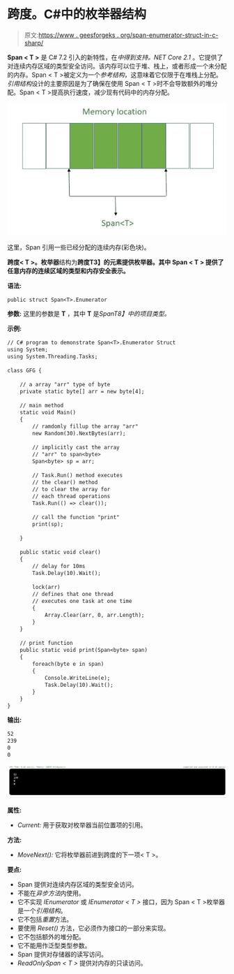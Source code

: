 # 跨度<t>。C#中的枚举器结构</t>

> 原文:[https://www . geesforgeks . org/span-enumerator-struct-in-c-sharp/](https://www.geeksforgeeks.org/span-enumerator-struct-in-c-sharp/)

**Span < T >** 是 C# 7.2 引入的新特性，在*中得到支持。NET Core 2.1* 。它提供了对连续内存区域的类型安全访问。该内存可以位于堆、栈上，或者形成一个未分配的内存。Span < T >被定义为一个*参考结构*，这意味着它仅限于在堆栈上分配。*引用结构*设计的主要原因是为了确保在使用 Span < T >时不会导致额外的堆分配。Span < T >提高执行速度，减少现有代码中的内存分配。

![](img/6437b8e26f9f51f794b813e4cc3e39b6.png)

这里，Span <t>引用一些已经分配的连续内存(彩色块)。</t>

**跨度< T >。枚举器**结构为**跨度<T>T3】的元素提供枚举器。其中 **Span < T >** 提供了任意内存的连续区域的类型和内存安全表示。**

**语法:**

```
public struct Span<T>.Enumerator
```

**参数:**
这里的参数是 **T** ，其中 **T** 是*Span<T>T8】中的项目类型。*

**示例:**

```
// C# program to demonstrate Span<T>.Enumerator Struct
using System;
using System.Threading.Tasks;

class GFG {

    // a array "arr" type of byte
    private static byte[] arr = new byte[4];

    // main method
    static void Main()
    {
        // ramdomly fillup the array "arr"
        new Random(30).NextBytes(arr);

        // implicitly cast the array
        // "arr" to span<byte>
        Span<byte> sp = arr;

        // Task.Run() method executes
        // the clear() method
        // to clear the array for 
        // each thread operations
        Task.Run(() => clear());

        // call the function "print"
        print(sp);

    }

    public static void clear()
    {
        // delay for 10ms
        Task.Delay(10).Wait();

        lock(arr)
        // defines that one thread 
        // executes one task at one time
        {
            Array.Clear(arr, 0, arr.Length);
        }
    }

    // print function
    public static void print(Span<byte> span)
    {
        foreach(byte e in span)
        {
            Console.WriteLine(e);
            Task.Delay(10).Wait();
        }
    }
}
```

**输出:**

```
52
239
0
0

```

![](img/9543f097ffb50fa9383132ad80ac2695.png)

**属性:**

*   *Current:* 用于获取对枚举器当前位置项的引用。

**方法:**

*   *MoveNext():* 它将枚举器前进到跨度的下一项< T >。

**要点:**

*   Span <t>提供对连续内存区域的类型安全访问。</t>
*   不能在*异步方法*内使用。
*   它不实现 *IEnumerator* 或 *IEnumerator < T >* 接口，因为 Span < T >枚举器是一个*引用结构*。
*   它不包括*重置*方法。
*   要使用 *Reset()* 方法，它必须作为接口的一部分来实现。
*   它不包括额外的堆分配。
*   它不能用作泛型类型参数。
*   Span <t>提供对存储器的读写访问。</t>
*   *ReadOnlySpan < T >* 提供对内存的只读访问。